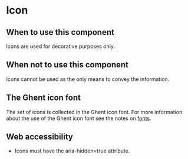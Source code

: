 # Icon

## When to use this component

Icons are used for decorative purposes only.

## When not to use this component

Icons cannot be used as the only means to convey the information.

## The Ghent icon font

The set of icons is collected in the Ghent icon font. For more information about the use of the Ghent icon font see the notes on <a href="{{path './fonts.html'}}">fonts</a>.

## Web accessibility

* Icons must have the aria-hidden=true attribute.
